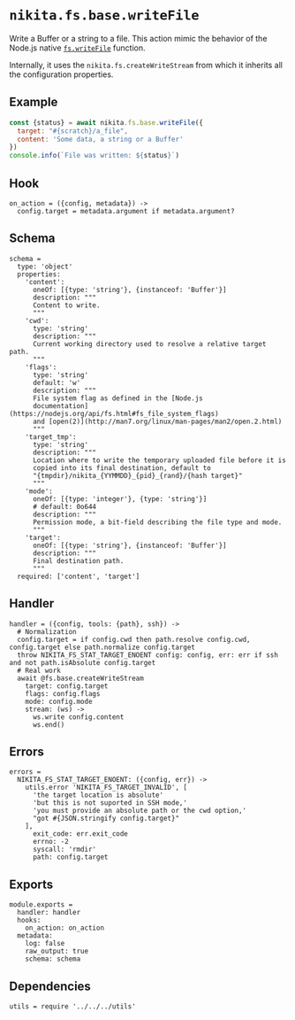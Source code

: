 
# `nikita.fs.base.writeFile`

Write a Buffer or a string to a file. This action mimic the behavior of the
Node.js native [`fs.writeFile`](https://nodejs.org/api/fs.html#fs_fs_writefile_file_data_options_callback)
function.

Internally, it uses the `nikita.fs.createWriteStream` from which it inherits all
the configuration properties.

## Example

```js
const {status} = await nikita.fs.base.writeFile({
  target: "#{scratch}/a_file",
  content: 'Some data, a string or a Buffer'
})
console.info(`File was written: ${status}`)
```

## Hook

    on_action = ({config, metadata}) ->
      config.target = metadata.argument if metadata.argument?

## Schema

    schema =
      type: 'object'
      properties:
        'content':
          oneOf: [{type: 'string'}, {instanceof: 'Buffer'}]
          description: """
          Content to write.
          """
        'cwd':
          type: 'string'
          description: """
          Current working directory used to resolve a relative target path.
          """
        'flags':
          type: 'string'
          default: 'w'
          description: """
          File system flag as defined in the [Node.js
          documentation](https://nodejs.org/api/fs.html#fs_file_system_flags)
          and [open(2)](http://man7.org/linux/man-pages/man2/open.2.html)
          """
        'target_tmp':
          type: 'string'
          description: """
          Location where to write the temporary uploaded file before it is
          copied into its final destination, default to
          "{tmpdir}/nikita_{YYMMDD}_{pid}_{rand}/{hash target}"
          """
        'mode':
          oneOf: [{type: 'integer'}, {type: 'string'}]
          # default: 0o644
          description: """
          Permission mode, a bit-field describing the file type and mode.
          """
        'target':
          oneOf: [{type: 'string'}, {instanceof: 'Buffer'}]
          description: """
          Final destination path.
          """
      required: ['content', 'target']

## Handler

    handler = ({config, tools: {path}, ssh}) ->
      # Normalization
      config.target = if config.cwd then path.resolve config.cwd, config.target else path.normalize config.target
      throw NIKITA_FS_STAT_TARGET_ENOENT config: config, err: err if ssh and not path.isAbsolute config.target
      # Real work
      await @fs.base.createWriteStream
        target: config.target
        flags: config.flags
        mode: config.mode
        stream: (ws) ->
          ws.write config.content
          ws.end()

## Errors

    errors =
      NIKITA_FS_STAT_TARGET_ENOENT: ({config, err}) ->
        utils.error 'NIKITA_FS_TARGET_INVALID', [
          'the target location is absolute'
          'but this is not suported in SSH mode,'
          'you must provide an absolute path or the cwd option,'
          "got #{JSON.stringify config.target}"
        ],
          exit_code: err.exit_code
          errno: -2
          syscall: 'rmdir'
          path: config.target

## Exports

    module.exports =
      handler: handler
      hooks:
        on_action: on_action
      metadata:
        log: false
        raw_output: true
        schema: schema

## Dependencies

    utils = require '../../../utils'

